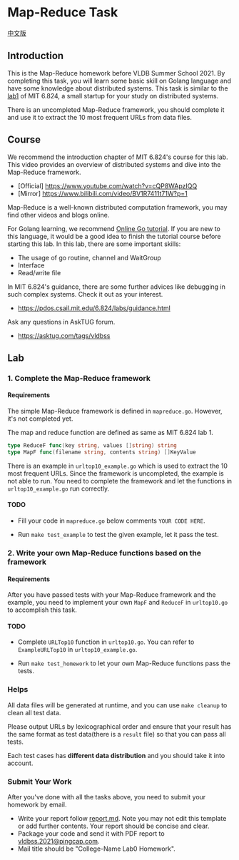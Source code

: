 # Map-Reduce Task

[中文版](./README-zh.md)

## Introduction

This is the Map-Reduce homework before VLDB Summer School 2021. By completing this task, you will learn some basic skill on Golang language and have some knowledge about distributed systems. This task is similar to the [lab1](https://pdos.csail.mit.edu/6.824/labs/lab-mr.html) of MIT 6.824, a small startup for your study on distributed systems.

There is an uncompleted Map-Reduce framework, you should complete it and use it to extract the 10 most frequent URLs from data files.

## Course

We recommend the introduction chapter of MIT 6.824's course for this lab. This video provides an overview of distributed systems and dive into the Map-Reduce framework.

- [Official] https://www.youtube.com/watch?v=cQP8WApzIQQ
- [Mirror] https://www.bilibili.com/video/BV1R7411t71W?p=1

Map-Reduce is a well-known distributed computation framework, you may find other videos and blogs online.

For Golang learning, we recommend [Online Go tutorial](https://tour.golang.org/). If you are new to this language, it would be a good idea to finish the tutorial course before starting this lab. In this lab, there are some important skills:

- The usage of go routine, channel and WaitGroup 
- Interface
- Read/write file

In MIT 6.824's guidance, there are some further advices like debugging in such complex systems. Check it out as your interest.

- https://pdos.csail.mit.edu/6.824/labs/guidance.html

Ask any questions in AskTUG forum.

- https://asktug.com/tags/vldbss

## Lab

### 1. Complete the Map-Reduce framework 

#### Requirements

The simple Map-Reduce framework is defined in `mapreduce.go`. However, it's not completed yet.

The map and reduce function are defined as same as MIT 6.824 lab 1.

```go
type ReduceF func(key string, values []string) string
type MapF func(filename string, contents string) []KeyValue
```

There is an example in `urltop10_example.go` which is used to extract the 10 most frequent URLs. Since the framework is uncompleted, the example is not able to run. You need to complete the framework and let the functions in `urltop10_example.go` run correctly.

#### TODO

- Fill your code in `mapreduce.go` below comments `YOUR CODE HERE`.

- Run `make test_example` to test the given example, let it pass the test.

### 2. Write your own Map-Reduce functions based on the framework

#### Requirements

After you have passed tests with your Map-Reduce framework and the example, you need to implement your own `MapF` and `ReduceF` in `urltop10.go` to accomplish this task.

#### TODO

- Complete `URLTop10` function in `urltop10.go`. You can refer to `ExampleURLTop10` in `urltop10_example.go`.

- Run `make test_homework` to let your own Map-Reduce functions pass the tests.

### Helps

All data files will be generated at runtime, and you can use `make cleanup` to clean all test data.

Please output URLs by lexicographical order and ensure that your result has the same format as test data(there is a `result` file) so that you can pass all tests.

Each test cases has **different data distribution** and you should take it into account.

### Submit Your Work

After you've done with all the tasks above, you need to submit your homework by email.

- Write your report follow [report.md](./report.md). Note you may not edit this template or add further contents. Your report should be concise and clear. 
- Package your code and send it with PDF report to vldbss.2021@pingcap.com.
- Mail title should be "College-Name Lab0 Homework".
